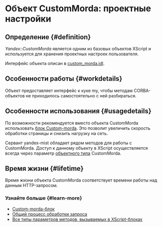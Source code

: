 # Объект CustomMorda: проектные настройки

## Определение {#definition}

_Yandex::CustomMorda_ является одним из базовых объектов XScript и используется для хранения проектных настроек пользователя.

Интерфейс объекта описан в [custom_morda.idl](https://svn.yandex.ru/wsvn/xscript/xscript-corba/trunk/idl/custom_morda.idl).


## Особенности работы {#workdetails}

Объект предоставляет интерфейс к куке my, чтобы методам CORBA-объектов не приходилось самостоятельно с ней разбираться.


## Особенности использования {#usagedetails}

По возможности рекомендуется вместо объекта CustomMorda использовать [блок Custom-morda](block-custom-morda-ov.md). Это позволит увеличить скорость обработки страницы и снизить нагрузку на сеть.

Сервант yandex-mist обладает рядом методов для работы с CustomMorda. Доступ к данному объекту в XScript осуществляется всегда через параметр [объектного типа](parameters-complex-ov.md) CustomMorda.


## Время жизни {#lifetime}

Время жизни объекта CustomMorda соответствует времени работы над данным HTTP-запросом.

### Узнайте больше {#learn-more}
* [Custom-morda-блок](../concepts/block-custom-morda-ov.md)
* [Общий процесс обработки запроса](../concepts/request-handling-ov.md)
* [Все типы параметров методов, вызываемых в XScript-блоках](../appendices/block-param-types.md)